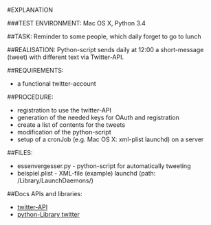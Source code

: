 #EXPLANATION

###TEST ENVIRONMENT: 
Mac OS X, Python 3.4

##TASK: 
Reminder to some people, which daily forget to go to lunch

##REALISATION:
Python-script sends daily at 12:00 a short-message (tweet) with different text via Twitter-API.

##REQUIREMENTS:
* a functional twitter-account

##PROCEDURE:
* registration to use the twitter-API
* generation of the needed keys for OAuth and registration
* create a list of contents for the tweets
* modification of the python-script
* setup of a cronJob (e.g. Mac OS X: xml-plist launchd) on a server

##FILES:
* essenvergesser.py - python-script for automatically tweeting
* beispiel.plist - XML-file (example) launchd (path: /Library/LaunchDaemons/)

##Docs APIs and libraries:
* [twitter-API](https://dev.twitter.com)
* [python-Library twitter](https://pypi.python.org/pypi/twitter/1.15.0)


